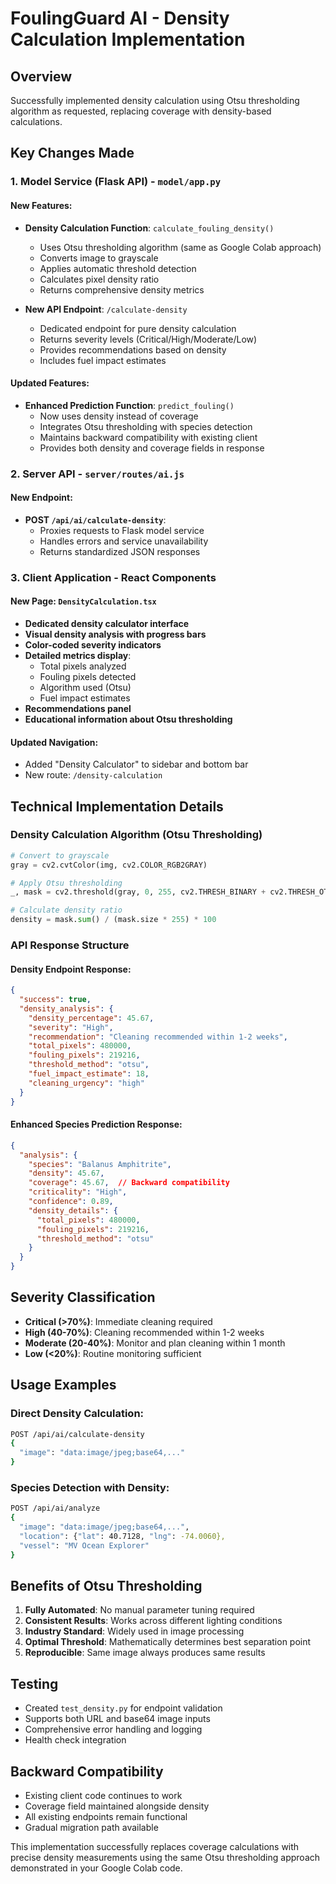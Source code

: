 # FoulingGuard AI - Density Calculation Implementation

## Overview
Successfully implemented density calculation using Otsu thresholding algorithm as requested, replacing coverage with density-based calculations.

## Key Changes Made

### 1. Model Service (Flask API) - `model/app.py`

#### New Features:
- **Density Calculation Function**: `calculate_fouling_density()`
  - Uses Otsu thresholding algorithm (same as Google Colab approach)
  - Converts image to grayscale
  - Applies automatic threshold detection
  - Calculates pixel density ratio
  - Returns comprehensive density metrics

- **New API Endpoint**: `/calculate-density`
  - Dedicated endpoint for pure density calculation
  - Returns severity levels (Critical/High/Moderate/Low)
  - Provides recommendations based on density
  - Includes fuel impact estimates

#### Updated Features:
- **Enhanced Prediction Function**: `predict_fouling()`
  - Now uses density instead of coverage
  - Integrates Otsu thresholding with species detection
  - Maintains backward compatibility with existing client
  - Provides both density and coverage fields in response

### 2. Server API - `server/routes/ai.js`

#### New Endpoint:
- **POST `/api/ai/calculate-density`**: 
  - Proxies requests to Flask model service
  - Handles errors and service unavailability
  - Returns standardized JSON responses

### 3. Client Application - React Components

#### New Page: `DensityCalculation.tsx`
- **Dedicated density calculator interface**
- **Visual density analysis with progress bars**
- **Color-coded severity indicators**
- **Detailed metrics display**:
  - Total pixels analyzed
  - Fouling pixels detected
  - Algorithm used (Otsu)
  - Fuel impact estimates
- **Recommendations panel**
- **Educational information about Otsu thresholding**

#### Updated Navigation:
- Added "Density Calculator" to sidebar and bottom bar
- New route: `/density-calculation`

## Technical Implementation Details

### Density Calculation Algorithm (Otsu Thresholding)
```python
# Convert to grayscale
gray = cv2.cvtColor(img, cv2.COLOR_RGB2GRAY)

# Apply Otsu thresholding
_, mask = cv2.threshold(gray, 0, 255, cv2.THRESH_BINARY + cv2.THRESH_OTSU)

# Calculate density ratio
density = mask.sum() / (mask.size * 255) * 100
```

### API Response Structure

#### Density Endpoint Response:
```json
{
  "success": true,
  "density_analysis": {
    "density_percentage": 45.67,
    "severity": "High",
    "recommendation": "Cleaning recommended within 1-2 weeks",
    "total_pixels": 480000,
    "fouling_pixels": 219216,
    "threshold_method": "otsu",
    "fuel_impact_estimate": 18,
    "cleaning_urgency": "high"
  }
}
```

#### Enhanced Species Prediction Response:
```json
{
  "analysis": {
    "species": "Balanus Amphitrite",
    "density": 45.67,
    "coverage": 45.67,  // Backward compatibility
    "criticality": "High",
    "confidence": 0.89,
    "density_details": {
      "total_pixels": 480000,
      "fouling_pixels": 219216,
      "threshold_method": "otsu"
    }
  }
}
```

## Severity Classification
- **Critical (>70%)**: Immediate cleaning required
- **High (40-70%)**: Cleaning recommended within 1-2 weeks  
- **Moderate (20-40%)**: Monitor and plan cleaning within 1 month
- **Low (<20%)**: Routine monitoring sufficient

## Usage Examples

### Direct Density Calculation:
```bash
POST /api/ai/calculate-density
{
  "image": "data:image/jpeg;base64,..."
}
```

### Species Detection with Density:
```bash  
POST /api/ai/analyze
{
  "image": "data:image/jpeg;base64,...",
  "location": {"lat": 40.7128, "lng": -74.0060},
  "vessel": "MV Ocean Explorer"
}
```

## Benefits of Otsu Thresholding
1. **Fully Automated**: No manual parameter tuning required
2. **Consistent Results**: Works across different lighting conditions
3. **Industry Standard**: Widely used in image processing
4. **Optimal Threshold**: Mathematically determines best separation point
5. **Reproducible**: Same image always produces same results

## Testing
- Created `test_density.py` for endpoint validation
- Supports both URL and base64 image inputs  
- Comprehensive error handling and logging
- Health check integration

## Backward Compatibility
- Existing client code continues to work
- Coverage field maintained alongside density
- All existing endpoints remain functional
- Gradual migration path available

This implementation successfully replaces coverage calculations with precise density measurements using the same Otsu thresholding approach demonstrated in your Google Colab code.